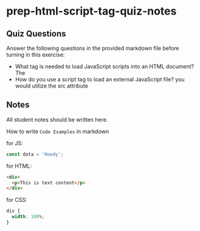 # prep-html-script-tag-quiz-notes

## Quiz Questions

Answer the following questions in the provided markdown file before turning in this exercise:

- What tag is needed to load JavaScript scripts into an HTML document?
  The <script> tag is used to embed JS into an HTML document
- How do you use a script tag to write JavaScript directly in the HTML document?
  the JS script would be placed between <script> and </script>
- How do you use a script tag to load an external JavaScript file?
  you would utilize the src attribute

## Notes

All student notes should be written here.

How to write `Code Examples` in markdown

for JS:

```javascript
const data = 'Howdy';
```

for HTML:

```html
<div>
  <p>This is text content</p>
</div>
```

for CSS:

```css
div {
  width: 100%;
}
```
